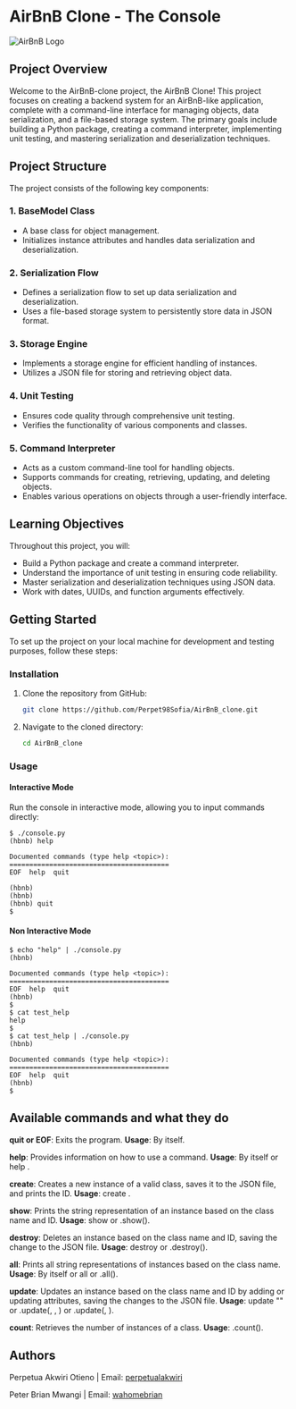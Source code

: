 # AirBnB Clone - The Console

![AirBnB Logo](https://www.pngitem.com/pimgs/m/132-1322125_transparent-background-airbnb-logo-hd-png-download.png)

## Project Overview

Welcome to the AirBnB-clone project, the AirBnB Clone! This project focuses on creating a backend system for an AirBnB-like application, complete with a command-line interface for managing objects, data serialization, and a file-based storage system. The primary goals include building a Python package, creating a command interpreter, implementing unit testing, and mastering serialization and deserialization techniques.

## Project Structure

The project consists of the following key components:

### 1. BaseModel Class

- A base class for object management.
- Initializes instance attributes and handles data serialization and deserialization.

### 2. Serialization Flow

- Defines a serialization flow to set up data serialization and deserialization.
- Uses a file-based storage system to persistently store data in JSON format.

### 3. Storage Engine

- Implements a storage engine for efficient handling of instances.
- Utilizes a JSON file for storing and retrieving object data.

### 4. Unit Testing

- Ensures code quality through comprehensive unit testing.
- Verifies the functionality of various components and classes.

### 5. Command Interpreter

- Acts as a custom command-line tool for handling objects.
- Supports commands for creating, retrieving, updating, and deleting objects.
- Enables various operations on objects through a user-friendly interface.

## Learning Objectives

Throughout this project, you will:

- Build a Python package and create a command interpreter.
- Understand the importance of unit testing in ensuring code reliability.
- Master serialization and deserialization techniques using JSON data.
- Work with dates, UUIDs, and function arguments effectively.

## Getting Started

To set up the project on your local machine for development and testing purposes, follow these steps:

### Installation

1. Clone the repository from GitHub:

    ```bash
    git clone https://github.com/Perpet98Sofia/AirBnB_clone.git
    ```

2. Navigate to the cloned directory:

    ```bash
    cd AirBnB_clone
    ```

### Usage

#### Interactive Mode

Run the console in interactive mode, allowing you to input commands directly:

```
$ ./console.py
(hbnb) help

Documented commands (type help <topic>):
========================================
EOF  help  quit

(hbnb) 
(hbnb) 
(hbnb) quit
$
```

#### Non Interactive Mode

```
$ echo "help" | ./console.py
(hbnb)

Documented commands (type help <topic>):
========================================
EOF  help  quit
(hbnb) 
$
$ cat test_help
help
$
$ cat test_help | ./console.py
(hbnb)

Documented commands (type help <topic>):
========================================
EOF  help  quit
(hbnb) 
$
```

## Available commands and what they do

**quit or EOF**: Exits the program.
**Usage**: By itself.

**help**: Provides information on how to use a command.
**Usage**: By itself or help <command>.

**create**: Creates a new instance of a valid class, saves it to the JSON file, and prints the ID.
**Usage**: create <class name>.

**show**: Prints the string representation of an instance based on the class name and ID.
**Usage**: show <class name> <id> or <class name>.show(<id>).

**destroy**: Deletes an instance based on the class name and ID, saving the change to the JSON file.
**Usage**: destroy <class name> <id> or <class name>.destroy(<id>).

**all**: Prints all string representations of instances based on the class name.
**Usage**: By itself or all <class name> or <class name>.all().

**update**: Updates an instance based on the class name and ID by adding or updating attributes, saving the changes to the JSON file.
**Usage**: update <class name> <id> <attribute name> "<attribute value>" or <class name>.update(<id>, <attribute name>, <attribute value>) or <class name>.update(<id>, <dictionary representation>).

**count**: Retrieves the number of instances of a class.
**Usage**: <class name>.count().

## Authors

Perpetua Akwiri Otieno | Email: [perpetualakwiri](mailto:perpetualakwiri@gmail.com)

Peter Brian Mwangi | Email: [wahomebrian](mailto:wahomebrian98@gmail.com)
